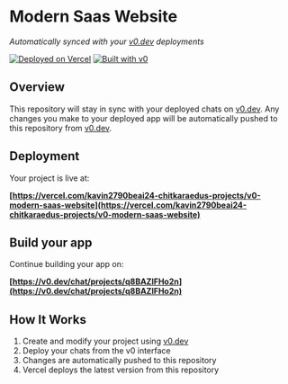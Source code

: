 # Modern Saas Website

*Automatically synced with your [v0.dev](https://v0.dev) deployments*

[![Deployed on Vercel](https://img.shields.io/badge/Deployed%20on-Vercel-black?style=for-the-badge&logo=vercel)](https://vercel.com/kavin2790beai24-chitkaraedus-projects/v0-modern-saas-website)
[![Built with v0](https://img.shields.io/badge/Built%20with-v0.dev-black?style=for-the-badge)](https://v0.dev/chat/projects/q8BAZlFHo2n)

## Overview

This repository will stay in sync with your deployed chats on [v0.dev](https://v0.dev).
Any changes you make to your deployed app will be automatically pushed to this repository from [v0.dev](https://v0.dev).

## Deployment

Your project is live at:

**[https://vercel.com/kavin2790beai24-chitkaraedus-projects/v0-modern-saas-website](https://vercel.com/kavin2790beai24-chitkaraedus-projects/v0-modern-saas-website)**

## Build your app

Continue building your app on:

**[https://v0.dev/chat/projects/q8BAZlFHo2n](https://v0.dev/chat/projects/q8BAZlFHo2n)**

## How It Works

1. Create and modify your project using [v0.dev](https://v0.dev)
2. Deploy your chats from the v0 interface
3. Changes are automatically pushed to this repository
4. Vercel deploys the latest version from this repository
